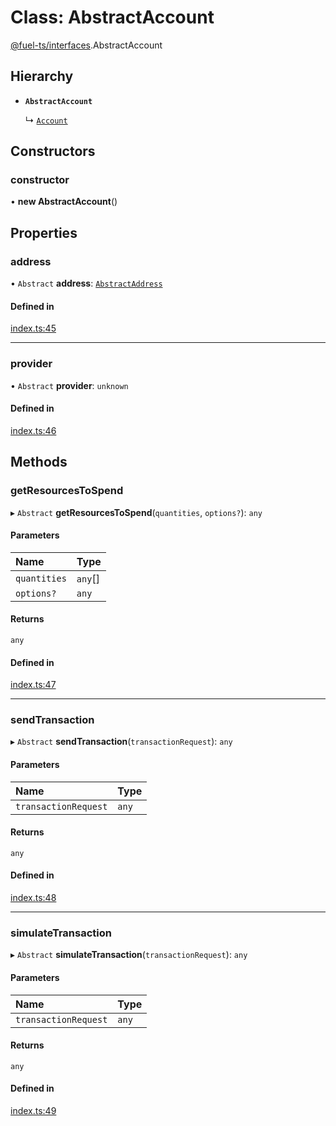 # Class: AbstractAccount

[@fuel-ts/interfaces](/api/Interfaces/index.md).AbstractAccount

## Hierarchy

- **`AbstractAccount`**

  ↳ [`Account`](/api/Wallet/Account.md)

## Constructors

### constructor

• **new AbstractAccount**()

## Properties

### address

• `Abstract` **address**: [`AbstractAddress`](/api/Interfaces/AbstractAddress.md)

#### Defined in

[index.ts:45](https://github.com/FuelLabs/fuels-ts/blob/c43bc9c5/packag/api/src/index.ts#L45)

___

### provider

• `Abstract` **provider**: `unknown`

#### Defined in

[index.ts:46](https://github.com/FuelLabs/fuels-ts/blob/c43bc9c5/packag/api/src/index.ts#L46)

## Methods

### getResourcesToSpend

▸ `Abstract` **getResourcesToSpend**(`quantities`, `options?`): `any`

#### Parameters

| Name | Type |
| :------ | :------ |
| `quantities` | `any`[] |
| `options?` | `any` |

#### Returns

`any`

#### Defined in

[index.ts:47](https://github.com/FuelLabs/fuels-ts/blob/c43bc9c5/packag/api/src/index.ts#L47)

___

### sendTransaction

▸ `Abstract` **sendTransaction**(`transactionRequest`): `any`

#### Parameters

| Name | Type |
| :------ | :------ |
| `transactionRequest` | `any` |

#### Returns

`any`

#### Defined in

[index.ts:48](https://github.com/FuelLabs/fuels-ts/blob/c43bc9c5/packag/api/src/index.ts#L48)

___

### simulateTransaction

▸ `Abstract` **simulateTransaction**(`transactionRequest`): `any`

#### Parameters

| Name | Type |
| :------ | :------ |
| `transactionRequest` | `any` |

#### Returns

`any`

#### Defined in

[index.ts:49](https://github.com/FuelLabs/fuels-ts/blob/c43bc9c5/packag/api/src/index.ts#L49)
